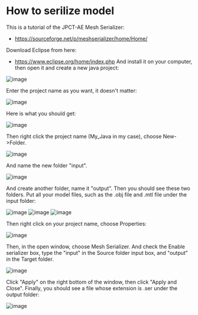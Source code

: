 # How to serilize model
This is a tutorial of the JPCT-AE Mesh Serializer:
- https://sourceforge.net/p/meshserializer/home/Home/

Download Eclipse from here:
- https://www.eclipse.org/home/index.php
And install it on your computer, then open it and create a new java project:

![image](https://github.com/pren1/JPCT_demo/raw/master/Image/1.png)

Enter the project name as you want, it doesn't matter:

![image](https://github.com/pren1/JPCT_demo/raw/master/Image/2.png)

Here is what you should get:

![image](https://github.com/pren1/JPCT_demo/raw/master/Image/3.png)

Then right click the project name (My_Java in my case), choose New->Folder. 

![image](https://github.com/pren1/JPCT_demo/raw/master/Image/4.png)

And name the new folder "input".

![image](https://github.com/pren1/JPCT_demo/raw/master/Image/5.png)

And create another folder, name it "output". Then you should see these two folders.
Put all your model files, such as the .obj file and .mtl file under the input folder:

![image](https://github.com/pren1/JPCT_demo/raw/master/Image/6.png)
![image](https://github.com/pren1/JPCT_demo/raw/master/Image/7.png)
![image](https://github.com/pren1/JPCT_demo/raw/master/Image/8.png)

Then right click on your project name, choose Properties:

![image](https://github.com/pren1/JPCT_demo/raw/master/Image/9.png)

Then, in the open window, choose Mesh Serializer. And check the Enable serializer box, type the "input"
in the Source folder input box, and "output" in the Target folder.

![image](https://github.com/pren1/JPCT_demo/raw/master/Image/10.png)

Click "Apply" on the right bottom of the window, then click "Apply and Close".
Finally, you should see a file whose extension is .ser under the output folder:

![image](https://github.com/pren1/JPCT_demo/raw/master/Image/11.png)

